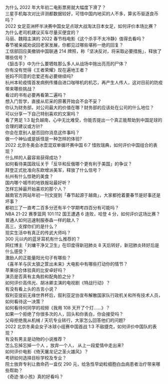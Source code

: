 为什么 2022 年大年初二电影票房就大幅度下滑了？  
三星手机每次对比评测都数据较好，可惜中国内地买的人不多，算劣币驱逐良币吗？  
2022 女足亚洲杯半决赛中国女足点球大战淘汰日本女足，如何评价本场比赛？  
为什么老司机建议买车尽量买便宜的？  
马丽、魏翔主演的 2022 春节档电影《这个杀手不太冷静》值得去看吗？  
春节被亲戚劝说回老家发展，你都见过哪些堪称一绝的回复？  
工信部回应美撤销中国联通 214 牌照，称「坚决反对，将采取必要措施」，释放了哪些信号？  
《狙击手》中为什么要牺牲那么多人从战场中拖出亮亮的尸体？  
你有没有觉得《王者荣耀》现在遍地王者？  
爸妈不同意的恋爱还有必要继续吗?  
杭州本轮疫情首发病例传播自进口咖啡机的机芯，再产生人传人，这对目前的防疫带来哪些挑战？  
看过的书有必要再看第二遍吗？  
想入门哲学，直接从尼采的原著开始会不会不妥？  
你认为财务部，对公司最大的价值在哪？财务部的应该处在公司的什么地位？  
可以分享一下自己特别喜欢的文案吗？  
看了男足 1:3 耻负越南，心中无比难受，你能否提出一个真正能帮助到中国足球的合理的建议或方针?  
你会在意别人是否回你消息这件事吗？  
做一个神仙或是妖怪是一种怎样的体验?  
2022 北京冬奥会冰壶混双单循环赛中国 6:7 惜败瑞典，如何评价中国组合的表现？  
什么样的人最容易获得成功？  
如何看待美国政坛关于「反华和反俄哪个更有利于美国」的争议？  
拜登正式批准向东欧增派美军，释放了什么信号？  
杭州有什么惊艳的美食？  
国内哪个城市的地铁报站最好听？  
怎样忘掉最开始喜欢的那个人？  
越南官方网站年初一刊文提到「春节起源于越南」，大家都抢着要春节是好事还是坏事？  
都初三了一直考二百多分还有半个学期考四百分有可能吗？  
NBA 21-22 赛季篮网 101:112 国王遭遇 6 连败，哈登 4 分，如何评价这场比赛？  
普通人如何迅速制服泰森一样的敌人？  
高三，支撑你们的是什么？  
现实生活中有真正的传武大师吗？  
300 元以内的蓝牙耳机有什么推荐的？  
网红博主「刘墉干净又卫生」在印度得新冠肺炎 8 天后转好，新冠肺炎转好后是什么感受？  
激励人的正能量阳光句子有哪些？  
《喜羊羊与灰太狼之筐出未来》大电影中有哪些打动你的情节？  
苹果综合体验真的比安卓好吗？  
演员是否真有主角脸和配角脸之分？  
如何评价高伟光、胡冰卿主演的电视剧《特战行动》？  
有没有看上头的古言小说？  
叙利亚提前无缘世界杯后，叙利亚足协宣布解散国家队行政机关和所有技术人员，如何看待这一决策？  
如何看待何同学的视频《我用 108 天开了个灯......》？  
如果一个拒绝了你很多次的人，回头和你表白，你会接受吗？  
父母拒绝我从机械 / 天坑专业转行，大家怎么回答他们的问题?  
2022 北京冬奥会女子冰球小组赛中国首战 1:3 不敌捷克，如何评价中国队的表现？  
有没有男主是动物的小说推荐？  
怎么忘掉忘掉一个人 ，放弃一个人， 从上一段爱情中走出来?  
如何评价电影《倚天屠龙记之圣火雄风》？  
考研如何选择目标学校及专业？  
院士放弃专利让救命药一盒仅 290 元，给急性早幼粒细胞白血病患者治疗带来哪些帮助？  
《奇迹·笨小孩》真的好看吗？  
